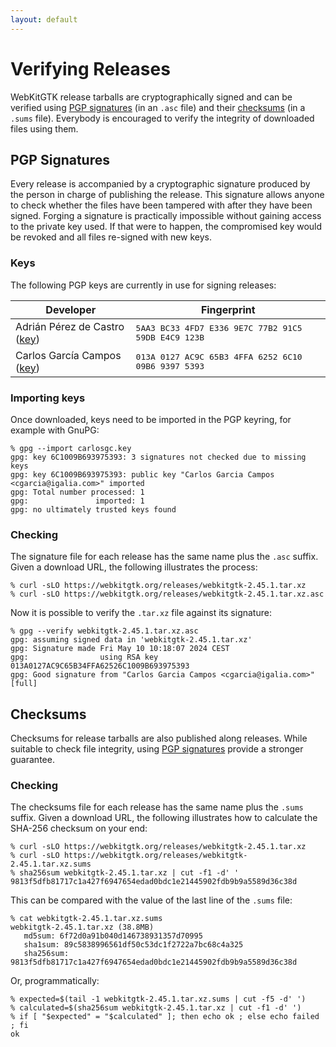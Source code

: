 ```yaml
---
layout: default
---
```


# Verifying Releases

WebKitGTK release tarballs are cryptographically signed and can be verified
using [PGP signatures](#pgp-signatures) (in an `.asc` file) and their
[checksums](#checksums) (in a `.sums` file). Everybody is encouraged to verify
the integrity of downloaded files using them.

## PGP Signatures

Every release is accompanied by a cryptographic signature produced by the
person in charge of publishing the release. This signature allows anyone to
check whether the files have been tampered with after they have been signed.
Forging a signature is practically impossible without gaining access to the
private key used. If that were to happen, the compromised key would be revoked
and all files re-signed with new keys.


### Keys

The following PGP keys are currently in use for signing releases:

<table>
  <thead>
    <tr><th>Developer</th><th>Fingerprint</th></tr>
  </thead>
    <tr>
      <td>Adrián Pérez de Castro (<a href="aperez.key">key</a>)</td>
      <td><tt>5AA3 BC33 4FD7 E336 9E7C  77B2 91C5 59DB E4C9 123B</tt></td>
    </tr>
    <tr>
      <td>Carlos García Campos (<a href="carlosgc.key">key</a>)</td>
      <td><tt>013A 0127 AC9C 65B3 4FFA 6252 6C10 09B6 9397 5393</tt></td>
    </tr>
  <tbody>
  </tbody>
</table>


### Importing keys

Once downloaded, keys need to be imported in the PGP keyring, for example with
GnuPG:

```
% gpg --import carlosgc.key
gpg: key 6C1009B693975393: 3 signatures not checked due to missing keys
gpg: key 6C1009B693975393: public key "Carlos Garcia Campos <cgarcia@igalia.com>" imported
gpg: Total number processed: 1
gpg:               imported: 1
gpg: no ultimately trusted keys found
```


### Checking

The signature file for each release has the same name plus the `.asc` suffix.
Given a download URL, the following illustrates the process:

```
% curl -sLO https://webkitgtk.org/releases/webkitgtk-2.45.1.tar.xz
% curl -sLO https://webkitgtk.org/releases/webkitgtk-2.45.1.tar.xz.asc
```

Now it is possible to verify the `.tar.xz` file against its signature:

```
% gpg --verify webkitgtk-2.45.1.tar.xz.asc
gpg: assuming signed data in 'webkitgtk-2.45.1.tar.xz'
gpg: Signature made Fri May 10 10:18:07 2024 CEST
gpg:                using RSA key 013A0127AC9C65B34FFA62526C1009B693975393
gpg: Good signature from "Carlos Garcia Campos <cgarcia@igalia.com>" [full]
```


## Checksums

Checksums for release tarballs are also published along releases. While
suitable to check file integrity, using [PGP signatures](#pgp-signatures)
provide a stronger guarantee.

### Checking

The checksums file for each release has the same name plus the `.sums` suffix.
Given a download URL, the following illustrates how to calculate the SHA-256
checksum on your end:

```
% curl -sLO https://webkitgtk.org/releases/webkitgtk-2.45.1.tar.xz
% curl -sLO https://webkitgtk.org/releases/webkitgtk-2.45.1.tar.xz.sums
% sha256sum webkitgtk-2.45.1.tar.xz | cut -f1 -d' '
9813f5dfb81717c1a427f6947654edad0bdc1e21445902fdb9b9a5589d36c38d
```

This can be compared with the value of the last line of the `.sums` file:

```
% cat webkitgtk-2.45.1.tar.xz.sums
webkitgtk-2.45.1.tar.xz (38.8MB)
   md5sum: 6f72d0a91b040d146738931357d70995
   sha1sum: 89c5838996561df50c53dc1f2722a7bc68c4a325
   sha256sum: 9813f5dfb81717c1a427f6947654edad0bdc1e21445902fdb9b9a5589d36c38d
```

Or, programmatically:

```
% expected=$(tail -1 webkitgtk-2.45.1.tar.xz.sums | cut -f5 -d' ')
% calculated=$(sha256sum webkitgtk-2.45.1.tar.xz | cut -f1 -d' ')
% if [ "$expected" = "$calculated" ]; then echo ok ; else echo failed ; fi
ok
```
